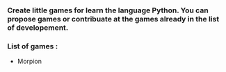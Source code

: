 ### Create little games for learn the language Python. You can propose games or contribuate at the games already in the list of developement.

### List of games :
- Morpion
